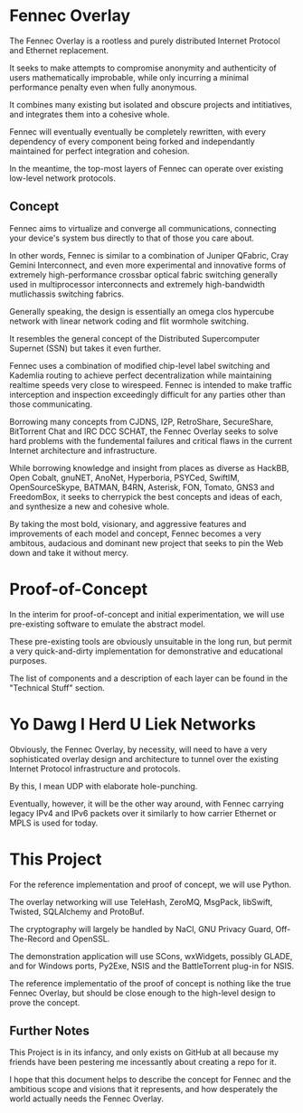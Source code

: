 Fennec Overlay
==============

The Fennec Overlay is a rootless and purely distributed Internet Protocol and Ethernet replacement.

It seeks to make attempts to compromise anonymity and authenticity of users mathematically
improbable, while only incurring a minimal performance penalty even when fully anonymous.

It combines many existing but isolated and obscure projects and intitiatives, 
and integrates them into a cohesive whole. 

Fennec will eventually eventually be completely rewritten, with every dependency
of every component being forked and independantly maintained for perfect integration and cohesion.

In the meantime, the top-most layers of Fennec can operate over existing low-level
network protocols.


Concept
-------

Fennec aims to virtualize and converge all communications, connecting your device's system bus 
directly to that of those you care about.

In other words, Fennec is similar to a combination of Juniper QFabric, Cray Gemini Interconnect, 
and even more experimental and innovative forms of
extremely high-performance crossbar optical fabric switching 
generally used in multiprocessor interconnects
and extremely high-bandwidth mutlichassis switching fabrics.

Generally speaking, the design is essentially an omega clos hypercube network with 
linear network coding and flit wormhole switching.

It resembles the general concept of the Distributed Supercomputer Supernet (SSN) but takes it even further.

Fennec uses a combination of modified chip-level label switching and Kademlia routing 
to achieve perfect decentralization while maintaining realtime speeds very close to wirespeed. 
Fennec is intended to make traffic interception and inspection exceedingly difficult 
for any parties other than those communicating.

Borrowing many concepts from CJDNS, I2P, RetroShare, SecureShare, BitTorrent Chat and IRC DCC SCHAT, the 
Fennec Overlay seeks to solve hard problems with the fundemental failures and critical flaws in the 
current Internet architecture and infrastructure.

While borrowing knowledge and insight from places as diverse as HackBB, Open Cobalt, gnuNET, AnoNet, 
Hyperboria, PSYCed, SwiftIM, OpenSourceSkype, BATMAN, B4RN, Asterisk, FON, Tomato, GNS3 and FreedomBox, 
it seeks to cherrypick the best concepts and ideas of each, and synthesize a new and cohesive whole.

By taking the most bold, visionary, and aggressive features and improvements of each model and concept, 
Fennec becomes a very ambitous, audacious and dominant new project that seeks to pin the Web down
and take it without mercy.



Proof-of-Concept
================

In the interim for proof-of-concept and initial experimentation, we will use pre-existing software
to emulate the abstract model.

These pre-existing tools are obviously unsuitable in the long run, but permit a very quick-and-dirty
implementation for demonstrative and educational purposes.

The list of components and a description of each layer can be found in the "Technical Stuff" section.



Yo Dawg I Herd U Liek Networks
==============================

Obviously, the Fennec Overlay, by necessity, will need to have a very sophisticated overlay
design and architecture to tunnel over the existing Internet Protocol infrastructure and protocols.

By this, I mean UDP with elaborate hole-punching.

Eventually, however, it will be the other way around, with Fennec carrying 
legacy IPv4 and IPv6 packets over it similarly to how carrier Ethernet or MPLS is used for today.



This Project
============

For the reference implementation and proof of concept, we will use Python.

The overlay networking will use TeleHash, ZeroMQ, MsgPack, libSwift, Twisted, SQLAlchemy and ProtoBuf.

The cryptography will largely be handled by NaCl, GNU Privacy Guard, Off-The-Record and OpenSSL.

The demonstration application will use SCons, wxWidgets, possibly GLADE, and for Windows ports, Py2Exe, 
NSIS and the BattleTorrent plug-in for NSIS.

The reference implementatio of the proof of concept is nothing like the true Fennec Overlay, but
should be close enough to the high-level design to prove the concept.


Further Notes
-------------

This Project is in its infancy, and only exists on GitHub at all because my friends have been 
pestering me incessantly about creating a repo for it.

I hope that this document helps to describe the concept for Fennec and the ambitious scope and visions that 
it represents, and how desperately the world actually needs the Fennec Overlay.

